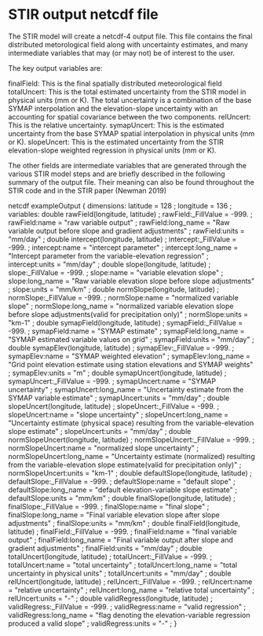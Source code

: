 # STIR output netcdf file

The STIR model will create a netcdf-4 output file.  This file contains the final distributed metorological field along with uncertainty estimates, and many intermediate variables that may (or may not) be of interest to the user.

The key output variables are:

finalField: This is the final spatially distributed meteorological field
totalUncert:  This is the total estimated uncertainty from the STIR model in physical units (mm or K).  The total uncertainty is a combination of the base SYMAP interpolation and the elevation-slope uncertainty with an accounting for spatial covariance between the two components.
relUncert:  This is the relative uncertainty.
symapUncert:  This is the estimated uncertainty from the base SYMAP spatial interpolation in physical units (mm or K).
slopeUncert:  This is the estimated uncertainty from the STIR elevation-slope weighted regression in physical units (mm or K).


The other fields are intermediate variables that are generated through the various STIR model steps and are briefly described in the following summary of the output file.  Their meaning can also be found throughout the STIR code and in the STIR paper (Newman 2019)


netcdf exampleOutput {
dimensions:
	latitude = 128 ;
	longitude = 136 ;
variables:
	double rawField(longitude, latitude) ;
		rawField:_FillValue = -999. ;
		rawField:name = "raw variable output" ;
		rawField:long_name = "Raw variable output before slope and gradient adjustments" ;
		rawField:units = "mm/day" ;
	double intercept(longitude, latitude) ;
		intercept:_FillValue = -999. ;
		intercept:name = "intercept parameter" ;
		intercept:long_name = "Intercept parameter from the variable-elevation regression" ;
		intercept:units = "mm/day" ;
	double slope(longitude, latitude) ;
		slope:_FillValue = -999. ;
		slope:name = "variable elevation slope" ;
		slope:long_name = "Raw variable elevation slope before slope adjustments" ;
		slope:units = "mm/km" ;
	double normSlope(longitude, latitude) ;
		normSlope:_FillValue = -999. ;
		normSlope:name = "normalized variable slope" ;
		normSlope:long_name = "normalized variable elevation slope before slope adjustments(valid for precipitation only)" ;
		normSlope:units = "km-1" ;
	double symapField(longitude, latitude) ;
		symapField:_FillValue = -999. ;
		symapField:name = "SYMAP estimate" ;
		symapField:long_name = "SYMAP estimated variable values on grid" ;
		symapField:units = "mm/day" ;
	double symapElev(longitude, latitude) ;
		symapElev:_FillValue = -999. ;
		symapElev:name = "SYMAP weighted elevation" ;
		symapElev:long_name = "Grid point elevation estimate using station elevations and SYMAP weights" ;
		symapElev:units = "m" ;
	double symapUncert(longitude, latitude) ;
		symapUncert:_FillValue = -999. ;
		symapUncert:name = "SYMAP uncertainty" ;
		symapUncert:long_name = "Uncertainty estimate from the SYMAP variable estimate" ;
		symapUncert:units = "mm/day" ;
	double slopeUncert(longitude, latitude) ;
		slopeUncert:_FillValue = -999. ;
		slopeUncert:name = "slope uncertainty" ;
		slopeUncert:long_name = "Uncertainty estimate (physical space) resulting from the variable-elevation slope estimate" ;
		slopeUncert:units = "mm/day" ;
	double normSlopeUncert(longitude, latitude) ;
		normSlopeUncert:_FillValue = -999. ;
		normSlopeUncert:name = "normalized slope uncertainty" ;
		normSlopeUncert:long_name = "Uncertainty estimate (normalized) resulting from the variable-elevation slope estimate(valid for precipitation only)" ;
		normSlopeUncert:units = "km-1" ;
	double defaultSlope(longitude, latitude) ;
		defaultSlope:_FillValue = -999. ;
		defaultSlope:name = "default slope" ;
		defaultSlope:long_name = "default elevation-variable slope estimate" ;
		defaultSlope:units = "mm/km" ;
	double finalSlope(longitude, latitude) ;
		finalSlope:_FillValue = -999. ;
		finalSlope:name = "final slope" ;
		finalSlope:long_name = "Final variable elevation slope after slope adjustments" ;
		finalSlope:units = "mm/km" ;
	double finalField(longitude, latitude) ;
		finalField:_FillValue = -999. ;
		finalField:name = "final variable output" ;
		finalField:long_name = "Final variable output after slope and gradient adjustments" ;
		finalField:units = "mm/day" ;
	double totalUncert(longitude, latitude) ;
		totalUncert:_FillValue = -999. ;
		totalUncert:name = "total uncertainty" ;
		totalUncert:long_name = "total uncertainty in physical units" ;
		totalUncert:units = "mm/day" ;
	double relUncert(longitude, latitude) ;
		relUncert:_FillValue = -999. ;
		relUncert:name = "relative uncertainty" ;
		relUncert:long_name = "relative total uncertainty" ;
		relUncert:units = "-" ;
	double validRegress(longitude, latitude) ;
		validRegress:_FillValue = -999. ;
		validRegress:name = "valid regression" ;
		validRegress:long_name = "flag denoting the elevation-variable regression produced a valid slope" ;
		validRegress:units = "-" ;
}
